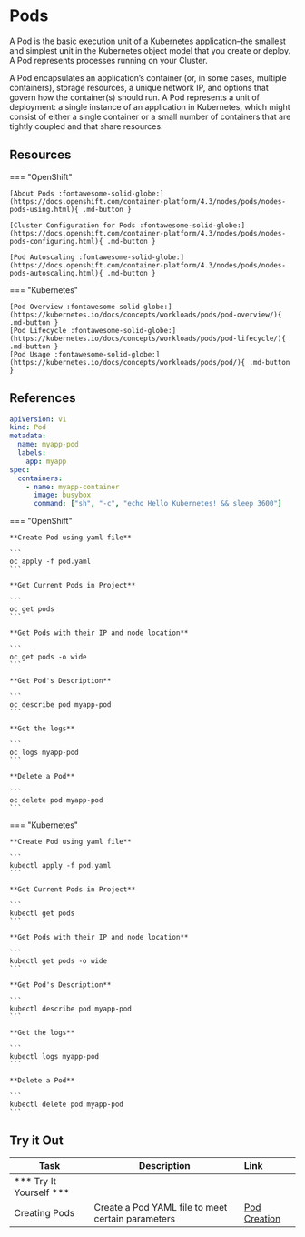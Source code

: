 # Pods

A Pod is the basic execution unit of a Kubernetes application–the smallest and simplest unit in the Kubernetes object model that you create or deploy. A Pod represents processes running on your Cluster.

A Pod encapsulates an application’s container (or, in some cases, multiple containers), storage resources, a unique network IP, and options that govern how the container(s) should run. A Pod represents a unit of deployment: a single instance of an application in Kubernetes, which might consist of either a single container or a small number of containers that are tightly coupled and that share resources.

## Resources

=== "OpenShift"

    [About Pods :fontawesome-solid-globe:](https://docs.openshift.com/container-platform/4.3/nodes/pods/nodes-pods-using.html){ .md-button }
    
    [Cluster Configuration for Pods :fontawesome-solid-globe:](https://docs.openshift.com/container-platform/4.3/nodes/pods/nodes-pods-configuring.html){ .md-button }
    
    [Pod Autoscaling :fontawesome-solid-globe:](https://docs.openshift.com/container-platform/4.3/nodes/pods/nodes-pods-autoscaling.html){ .md-button }

=== "Kubernetes"

    [Pod Overview :fontawesome-solid-globe:](https://kubernetes.io/docs/concepts/workloads/pods/pod-overview/){ .md-button }
    [Pod Lifecycle :fontawesome-solid-globe:](https://kubernetes.io/docs/concepts/workloads/pods/pod-lifecycle/){ .md-button }
    [Pod Usage :fontawesome-solid-globe:](https://kubernetes.io/docs/concepts/workloads/pods/pod/){ .md-button }

## References

```yaml
apiVersion: v1
kind: Pod
metadata:
  name: myapp-pod
  labels:
    app: myapp
spec:
  containers:
    - name: myapp-container
      image: busybox
      command: ["sh", "-c", "echo Hello Kubernetes! && sleep 3600"]
```

=== "OpenShift"

    **Create Pod using yaml file**

    ```
    oc apply -f pod.yaml
    ```

    **Get Current Pods in Project**

    ```
    oc get pods
    ```

    **Get Pods with their IP and node location**

    ```
    oc get pods -o wide
    ```

    **Get Pod's Description**

    ```
    oc describe pod myapp-pod
    ```

    **Get the logs**

    ```
    oc logs myapp-pod
    ```

    **Delete a Pod**

    ```
    oc delete pod myapp-pod
    ```

=== "Kubernetes"

    **Create Pod using yaml file**

    ```
    kubectl apply -f pod.yaml
    ```

    **Get Current Pods in Project**

    ```
    kubectl get pods
    ```

    **Get Pods with their IP and node location**

    ```
    kubectl get pods -o wide
    ```

    **Get Pod's Description**

    ```
    kubectl describe pod myapp-pod
    ```

    **Get the logs**

    ```
    kubectl logs myapp-pod
    ```

    **Delete a Pod**

    ```
    kubectl delete pod myapp-pod
    ```

## Try it Out

| Task                            | Description         | Link        |
| --------------------------------| ------------------  |:----------- |
| *** Try It Yourself ***                         |         |         | 
| Creating Pods | Create a Pod YAML file to meet certain parameters | [Pod Creation](../../labs/kubernetes/lab1/index.md) |
